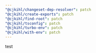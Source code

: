```yaml
---
"@cjkihl/changeset-dep-resolver": patch
"@cjkihl/create-exports": patch
"@cjkihl/find-root": patch
"@cjkihl/tsconfig": patch
"@cjkihl/turbo-env": patch
"@cjkihl/with-env": patch
---
```


test
